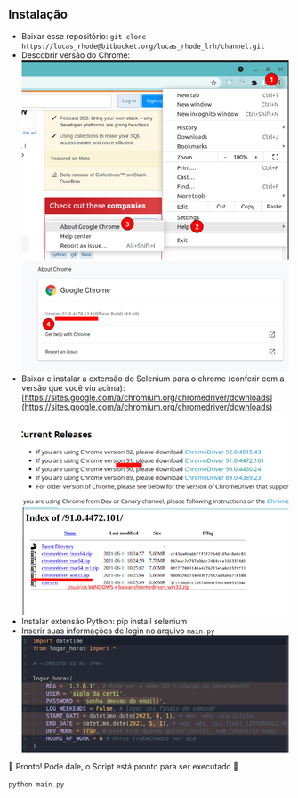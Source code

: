 ## Instalação

* Baixar esse repositório:
`git clone https://lucas_rhode@bitbucket.org/lucas_rhode_lrh/channel.git`
* Descobrir versão do Chrome:
![image](./docs/chrome1.png)
![image](./docs/chrome2.png)
* Baixar e instalar a extensão do Selenium para o chrome (conferir com a versão que você viu acima):
[https://sites.google.com/a/chromium.org/chromedriver/downloads](https://sites.google.com/a/chromium.org/chromedriver/downloads)
![image](./docs/selenium1.png)
![image](./docs/selenium2.png)
* Instalar extensão Python:
pip install selenium
* Inserir suas informações de login no arquivo `main.py`
![image](./docs/info.png)

🎉 Pronto! Pode dale, o Script está pronto para ser executado 🎉

`python main.py`